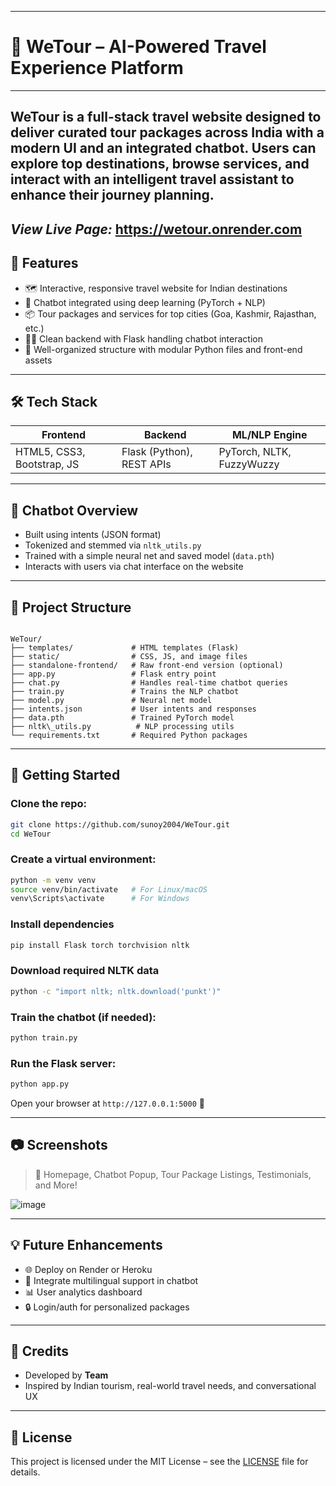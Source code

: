 ----
# 🧳 WeTour – AI-Powered Travel Experience Platform
----
**WeTour** **is a full-stack travel website designed to deliver curated tour packages across India with a modern UI and an integrated chatbot. Users can explore top destinations, browse services, and interact with an intelligent travel assistant to enhance their journey planning.**
---
*View Live Page:* https://wetour.onrender.com
----

## 🌟 Features

- 🗺️ Interactive, responsive travel website for Indian destinations
- 💬 Chatbot integrated using deep learning (PyTorch + NLP)
- 📦 Tour packages and services for top cities (Goa, Kashmir, Rajasthan, etc.)
- 🧑‍💻 Clean backend with Flask handling chatbot interaction
- 📂 Well-organized structure with modular Python files and front-end assets

---

## 🛠️ Tech Stack

| Frontend        | Backend           | ML/NLP Engine         |
|-----------------|-------------------|------------------------|
| HTML5, CSS3, Bootstrap, JS | Flask (Python), REST APIs | PyTorch, NLTK, FuzzyWuzzy |

---

## 🧠 Chatbot Overview

- Built using intents (JSON format)
- Tokenized and stemmed via `nltk_utils.py`
- Trained with a simple neural net and saved model (`data.pth`)
- Interacts with users via chat interface on the website

---

## 📁 Project Structure

```

WeTour/
├── templates/             # HTML templates (Flask)
├── static/                # CSS, JS, and image files
├── standalone-frontend/   # Raw front-end version (optional)
├── app.py                 # Flask entry point
├── chat.py                # Handles real-time chatbot queries
├── train.py               # Trains the NLP chatbot
├── model.py               # Neural net model
├── intents.json           # User intents and responses
├── data.pth               # Trained PyTorch model
├── nltk\_utils.py          # NLP processing utils
└── requirements.txt       # Required Python packages

````

---

## 🚀 Getting Started

### Clone the repo:
```bash
git clone https://github.com/sunoy2004/WeTour.git
cd WeTour
````

### Create a virtual environment:

```bash
python -m venv venv
source venv/bin/activate   # For Linux/macOS
venv\Scripts\activate      # For Windows
```
### Install dependencies
```bash
pip install Flask torch torchvision nltk
```
### Download required NLTK data
```bash
python -c "import nltk; nltk.download('punkt')"
```
### Train the chatbot (if needed):

```bash
python train.py
```

### Run the Flask server:

```bash
python app.py
```

Open your browser at `http://127.0.0.1:5000` 🚀

---

## 📷 Screenshots

> 📸 Homepage, Chatbot Popup, Tour Package Listings, Testimonials, and More!

![image](https://github.com/user-attachments/assets/7985e858-33fe-4849-88b9-59cc7a747179)

---

## 💡 Future Enhancements

* 🌐 Deploy on Render or Heroku
* 💬 Integrate multilingual support in chatbot
* 📊 User analytics dashboard
* 🔒 Login/auth for personalized packages

---

## 🙌 Credits

* Developed by **Team**
* Inspired by Indian tourism, real-world travel needs, and conversational UX

---

## 📄 License

This project is licensed under the MIT License – see the [LICENSE](./LICENSE) file for details.

```

